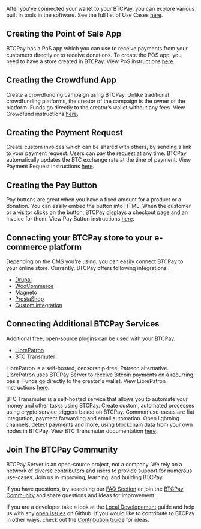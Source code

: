 After you've connected your wallet to your BTCPay, you can explore various built in tools in the software. See the full list of Use Cases [here](UseCase.md).

## Creating the Point of Sale App

BTCPay has a PoS app which you can use to receive payments from your customers directly or to receive donations. To create the POS app, you need to have a store created in BTCPay. View PoS instructions [here](Apps.md#point-of-sale-app).

## Creating the Crowdfund App

Create a crowdfunding campaign using BTCPay. Unlike traditional crowdfunding platforms, the creator of the campaign is the owner of the platform. Funds go directly to the creator’s wallet without any fees. View Crowdfund instructions [here](Apps.md#crowdfunding-app).

## Creating the Payment Request

Create custom invoices which can be shared with others, by sending a link to your payment request. Users can pay the request at any time. BTCPay automatically updates the BTC exchange rate at the time of payment. View Payment Request instructions [here](PaymentRequests.md).

## Creating the Pay Button

Pay buttons are great when you have a fixed amount for a product or a donation. You can easily embed the button into HTML. When the customer or a visitor clicks on the button, BTCPay displays a checkout page and an invoice for them. View Pay Button instructions [here](Apps.md#payment-button).

## Connecting your BTCPay store to your e-commerce platform

Depending on the CMS you're using, you can easily connect BTCPay to your online store. Currently, BTCPay offers following integrations :

* [Drupal](Drupal.md)
* [WooCommerce](WooCommerce.md)
* [Magneto](https://github.com/btcpayserver/magento-plugin)
* [PrestaShop](https://github.com/btcpayserver/prestashop-plugin)
* [Custom integration](CustomIntegration.md)

## Connecting Additional BTCPay Services

Additional free, open-source plugins can be used with your BTCPay. 

* [LibrePatron](https://github.com/JeffVandrewJr/patron)
* [BTC Transmuter](https://github.com/btcpayserver/btcTransmuter)

LibrePatron is a self-hosted, censorship-free, Patreon alternative. LibrePatron uses BTCPay Server to receive Bitcoin payments on a recurring basis. Funds go directly to the creator's wallet. View LibrePatron instructions [here](https://blog.btcpayserver.org/librepatron-patreon-alternative/). 

BTC Transmuter is a self-hosted service that allows you to automate your money and other tasks using BTCPay. Create custom, automated processes using crypto service triggers based on BTCPay. Common use-cases are fiat integration, payment forwarding and email automation. Open lightning channels, detect payments and more, using blockchain data from your own nodes in BTCPay. View BTC Transmuter documentation [here](https://github.com/btcpayserver/btcTransmuter/blob/master/docs/index.md).

## Join The BTCPay Community
BTCPay Server is an open-source project, not a company. We rely on a network of diverse contributors and users to provide support for numerous use-cases. Join us in improving, learning, and building BTCPay.

If you have questions, try searching our [FAQ Section](./FAQ/readme.md) or join the [BTCPay Community](Community.md) and share questions and ideas for improvement. 

If you are a developer take a look at the [Local Developement](LocalDevelopment.md) guide and help us with any [open issues](https://github.com/btcpayserver/btcpayserver/issues) on Github. If you would like to contribute to BTCPay in other ways, check out the [Contribution Guide](Contribute.md) for ideas.
